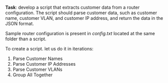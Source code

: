 **Task**: develop a script that extracts customer data from a router configuration. The script should parse customer data, such as customer name, customer VLAN, and customer IP address, and return the data in the JSON format.

Sample router configuration is present in _config.txt_ located at the same folder than a script.


To create a script. let us do it in iterations:
1. Parse Customer Names
2. Parse Customer IP Addresses
3. Parse Customer VLANs
4. Group All Together
